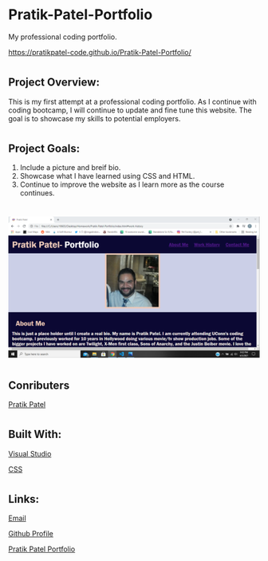 # Pratik-Patel-Portfolio
My professional coding portfolio.

https://pratikpatel-code.github.io/Pratik-Patel-Portfolio/

#
## Project Overview:
This is my first attempt at a professional coding portfolio.  As I continue with coding bootcamp, I will continue to update and fine tune this website.  The goal is to showcase my skills to potential employers.

#
## Project Goals:
1. Include a picture and breif bio.
2. Showcase what I have learned using CSS and HTML.
3. Continue to improve the website as I learn more as the course continues.

#
![screenshot2](assets/images/screenshot2.png)
#

## Conributers
[Pratik Patel](https://github.com/PratikPatel-Code/)

#
## Built With:
[Visual Studio](https://visualstudio.microsoft.com/)

[CSS](https://www.w3.org/TR/CSS/#css)


#
## Links:
[Email](pratikpatel_85@yahoo.com)

[Github Profile](https://github.com/PratikPatel-Code/)

[Pratik Patel Portfolio](https://pratikpatel-code.github.io/Pratik-Patel-Portfolio/)